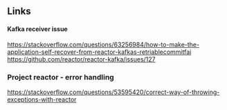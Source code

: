 

## Links

#### Kafka receiver issue
https://stackoverflow.com/questions/63256984/how-to-make-the-application-self-recover-from-reactor-kafkas-retriablecommitfai
https://github.com/reactor/reactor-kafka/issues/127

### Project reactor - error handling
https://stackoverflow.com/questions/53595420/correct-way-of-throwing-exceptions-with-reactor